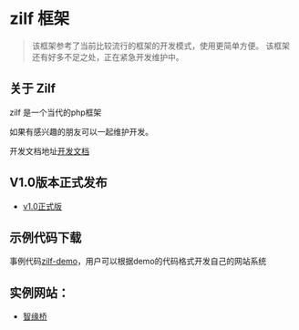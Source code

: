 # zilf 框架

> 该框架参考了当前比较流行的框架的开发模式，使用更简单方便。
> 该框架还有好多不足之处，正在紧急开发维护中。

## 关于 Zilf

zilf 是一个当代的php框架

如果有感兴趣的朋友可以一起维护开发。

开发文档地址[开发文档](https://github.com/txj123/zilf-docs)


## V1.0版本正式发布
   - [v1.0正式版](https://github.com/txj123/zilf/releases)


## 示例代码下载
   事例代码[zilf-demo](https://github.com/txj123/zilf-demo)，用户可以根据demo的代码格式开发自己的网站系统
   

## 实例网站：

- [智缘桥](http://zhiyuanqiao.zhuniu.com)